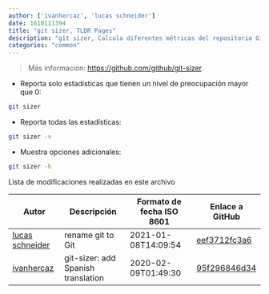 ```yaml
---
author: ['ivanhercaz', 'lucas schneider']
date: 1610111394
title: "git sizer, TLDR Pages"
description: "git sizer, Calcula diferentes métricas del repositorio Git y te informa de cualquier que puede causar problemas o inconvenientes."
categories: "common"
---
```

> Más información: <https://github.com/github/git-sizer>.

- Reporta solo estadísticas que tienen un nivel de preocupación mayor que 0:

```bash
git sizer
```

- Reporta todas las estadísticas:

```bash
git sizer -v
```

- Muestra opciones adicionales:

```bash
git sizer -h
```
Lista de modificaciones realizadas en este archivo


Autor | Descripción | Formato de fecha ISO 8601 | Enlace a GitHub
------|-----|-----|-----
[lucas schneider](mailto:casdpa@gmail.com) | rename git to Git | 2021-01-08T14:09:54 | [eef3712fc3a6](https://github.com/tldr-pages/tldr/commit/eef3712fc3a6a3774384b2e4ed934583c8349d75)
[ivanhercaz](mailto:ivan@ivanhercaz.com) | git-sizer: add Spanish translation | 2020-02-09T01:49:30 | [95f296846d34](https://github.com/tldr-pages/tldr/commit/95f296846d34e9c74b84f7bd56820f49324bfffb)

